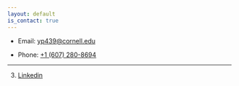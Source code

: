 ```yaml
---
layout: default
is_contact: true
---
```


* Email: [yp439@cornell.edu](mailto:yp439@cornell.edu)

* Phone: [+1 (607) 280-8694](tel:+1-6072808694)

---

3. [Linkedin](www.linkedin.com/in/yuao-peng-b1364125a)
